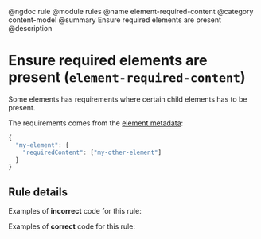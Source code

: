 @ngdoc rule
@module rules
@name element-required-content
@category content-model
@summary Ensure required elements are present
@description

# Ensure required elements are present (`element-required-content`)

Some elements has requirements where certain child elements has to be present.

The requirements comes from the [element metadata](/usage/elements.html):

```js
{
  "my-element": {
    "requiredContent": ["my-other-element"]
  }
}
```

## Rule details

Examples of **incorrect** code for this rule:

<validate name="incorrect" rules="element-required-content">
    <html>
        <head>
        </head>
    </html>
</validate>

Examples of **correct** code for this rule:

<validate name="correct" rules="element-required-content">
    <html>
        <head>
            <title>foo</title>
        </head>
        <body></body>
    </html>
</validate>
